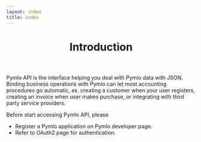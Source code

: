 ```yaml
---
layout: index
title: index
---
```


<header>
<h1>Introduction</h1>
</header>

Pymlo API is the interface helping you deal with Pymlo data with JSON. Binding business operations with Pymlo can let most 
accounting procedures go automatic, ex. creating a customer when your user registers, creating an invoice when user makes purchase, or integrating with third party service providers.

Before start accessing Pymlo API, please
- Register a Pymlo application on Pymlo developer page.
- Refer to OAuth2 page for authentication.
